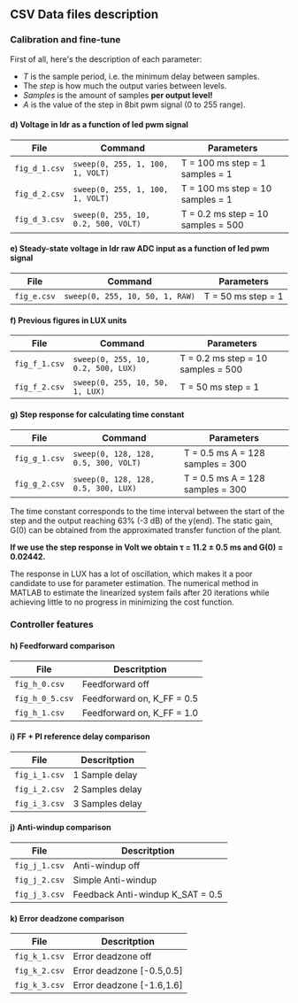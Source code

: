 ## CSV Data files description

### Calibration and fine-tune 

First of all, here's the description of each parameter:
- *T* is the sample period, i.e. the minimum delay between samples.
- The *step* is how much the output varies between levels.
- *Samples* is the amount of samples **per output level!**
- *A* is the value of the step in 8bit pwm signal (0 to 255 range).

#### d) Voltage in ldr as a function of led pwm signal

| File          | Command                               | Parameters                          |
|---------------|---------------------------------------|-------------------------------------|
|`fig_d_1.csv`  | `sweep(0, 255, 1, 100, 1, VOLT)`      | T = 100 ms step = 1  samples = 1    |
|`fig_d_2.csv`  | `sweep(0, 255, 1, 100, 1, VOLT)`      | T = 100 ms step = 10 samples = 1    |
|`fig_d_3.csv`  | `sweep(0, 255, 10, 0.2, 500, VOLT)`   | T = 0.2 ms step = 10 samples = 500  |

#### e) Steady-state voltage in ldr raw ADC input as a function of led pwm signal

| File          | Command                               | Parameters                          |
|---------------|---------------------------------------|-------------------------------------|
|`fig_e.csv`    | `sweep(0, 255, 10, 50, 1, RAW)`       | T = 50 ms  step = 1                 |

#### f) Previous figures in LUX units

| File          | Command                               | Parameters                          |
|---------------|---------------------------------------|-------------------------------------|
|`fig_f_1.csv`  | `sweep(0, 255, 10, 0.2, 500, LUX)`    | T = 0.2 ms step = 10 samples = 500  |
|`fig_f_2.csv`  | `sweep(0, 255, 10, 50, 1, LUX)`       | T = 50 ms  step = 1                 |

#### g) Step response for calculating time constant

| File          | Command                               | Parameters                          |
|---------------|---------------------------------------|-------------------------------------|
|`fig_g_1.csv`  | `sweep(0, 128, 128, 0.5, 300, VOLT)`  | T = 0.5 ms A = 128 samples = 300    |
|`fig_g_2.csv`  | `sweep(0, 128, 128, 0.5, 300, LUX)`   | T = 0.5 ms A = 128 samples = 300    |

The time constant corresponds to the time interval between the start of the step and the output
reaching 63% (-3 dB) of the y(end).
The static gain, G(0) can be obtained from the approximated transfer function of the plant.

**If we use the step response in Volt we obtain τ = 11.2 ± 0.5 ms and G(0) = 0.02442.**

The response in LUX has a lot of oscillation, which makes it a poor candidate to use for parameter
estimation.
The numerical method in MATLAB to estimate the linearized system fails after 20 iterations
while achieving little to no progress in minimizing the cost function.

### Controller features

#### h) Feedforward comparison

| File            | Descritption                        |
|-----------------|-------------------------------------|
|`fig_h_0.csv`    | Feedforward off                     |
|`fig_h_0_5.csv`  | Feedforward on, K_FF = 0.5          |
|`fig_h_1.csv`    | Feedforward on, K_FF = 1.0          |

#### i) FF + PI reference delay comparison

| File            | Descritption                        |
|-----------------|-------------------------------------|
|`fig_i_1.csv`    | 1 Sample delay                      |
|`fig_i_2.csv`    | 2 Samples delay                     |
|`fig_i_3.csv`    | 3 Samples delay                     |

#### j) Anti-windup comparison

| File            | Descritption                        |
|-----------------|-------------------------------------|
|`fig_j_1.csv`    | Anti-windup off                     |
|`fig_j_2.csv`    | Simple Anti-windup                  |
|`fig_j_3.csv`    | Feedback Anti-windup K_SAT = 0.5    |

#### k) Error deadzone comparison

| File            | Descritption                        |
|-----------------|-------------------------------------|
|`fig_k_1.csv`    | Error deadzone off                  |
|`fig_k_2.csv`    | Error deadzone [-0.5,0.5]           |
|`fig_k_3.csv`    | Error deadzone [-1.6,1.6]           |
